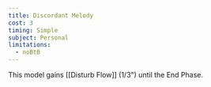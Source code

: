 ```yaml
---
title: Discordant Melody
cost: 3
timing: Simple
subject: Personal
limitations:
  - noBtB
---
```

This model gains [[Disturb Flow]] (1/3") until the End Phase.